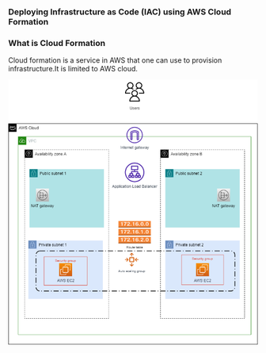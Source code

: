 ### Deploying  Infrastructure as Code (IAC) using AWS Cloud Formation

 ### What is Cloud Formation
  Cloud formation is a service in AWS that one can use to provision infrastructure.It is limited to AWS cloud.

 ![alt text](https://github.com/Ellawangari/DevOps-Diagrams/blob/main/Udacity-ND-DevOps/Udacity-Project2.drawio.png)

